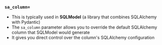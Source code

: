 ### `sa_column=`

- This is typically used in **SQLModel** (a library that combines SQLAlchemy with Pydantic)
- The `sa_column` parameter allows you to override the default SQLAlchemy column that SQLModel would generate
- It gives you direct control over the column's SQLAlchemy configuration

